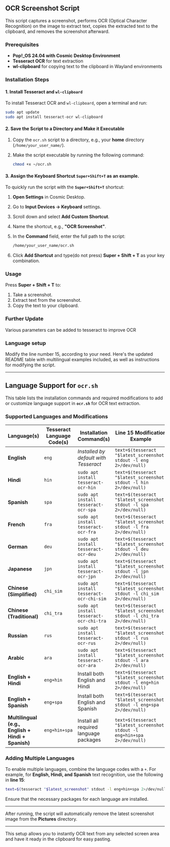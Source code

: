 ## OCR Screenshot Script

This script captures a screenshot, performs OCR (Optical Character Recognition) on the image to extract text, copies the extracted text to the clipboard, and removes the screenshot afterward.

### Prerequisites

- **Pop!_OS 24.04 with Cosmic Desktop Environment**
- **Tesseract OCR** for text extraction
- **wl-clipboard** for copying text to the clipboard in Wayland environments

### Installation Steps

#### 1. Install Tesseract and `wl-clipboard`

To install Tesseract OCR and `wl-clipboard`, open a terminal and run:

```bash
sudo apt update
sudo apt install tesseract-ocr wl-clipboard
```

#### 2. Save the Script to a Directory and Make it Executable

1. Copy the `ocr.sh` script to a directory, e.g., your **home** directory (`/home/your_user_name/`).
   
2. Make the script executable by running the following command:

   ```bash
   chmod +x ~/ocr.sh
   ```

#### 3. Assign the Keyboard Shortcut `Super+Shift+T` as an example.

To quickly run the script with the **`Super+Shift+T`** shortcut:

1. **Open Settings** in Cosmic Desktop.
2. Go to **Input Devices -> Keyboard** settings.
3. Scroll down and select **Add Custom Shortcut**.
4. Name the shortcut, e.g., **"OCR Screenshot"**.
5. In the **Command** field, enter the full path to the script:

   ```bash
   /home/your_user_name/ocr.sh
   ```

6. Click **Add Shortcut** and type(do not press) **Super + Shift + T**  as your key combination.

### Usage

Press **Super + Shift + T** to:

1. Take a screenshot.
2. Extract text from the screenshot.
3. Copy the text to your clipboard.

### Further Update
Various parameters can be added to tesseract to improve OCR

### Language setup
Modify the line number 15, according to your need.
Here's the updated README table with multilingual examples included, as well as instructions for modifying the script.

---

## Language Support for `ocr.sh`

This table lists the installation commands and required modifications to add or customize language support in **`ocr.sh`** for OCR text extraction.

### Supported Languages and Modifications

| Language(s)                          | Tesseract Language Code(s) | Installation Command(s)                                    | Line 15 Modification Example                                      |
|--------------------------------------|----------------------------|------------------------------------------------------------|-------------------------------------------------------------------|
| **English**                          | `eng`                      | _Installed by default with Tesseract_                      | `text=$(tesseract "$latest_screenshot" stdout -l eng 2>/dev/null)` |
| **Hindi**                            | `hin`                      | `sudo apt install tesseract-ocr-hin`                       | `text=$(tesseract "$latest_screenshot" stdout -l hin 2>/dev/null)` |
| **Spanish**                          | `spa`                      | `sudo apt install tesseract-ocr-spa`                       | `text=$(tesseract "$latest_screenshot" stdout -l spa 2>/dev/null)` |
| **French**                           | `fra`                      | `sudo apt install tesseract-ocr-fra`                       | `text=$(tesseract "$latest_screenshot" stdout -l fra 2>/dev/null)` |
| **German**                           | `deu`                      | `sudo apt install tesseract-ocr-deu`                       | `text=$(tesseract "$latest_screenshot" stdout -l deu 2>/dev/null)` |
| **Japanese**                         | `jpn`                      | `sudo apt install tesseract-ocr-jpn`                       | `text=$(tesseract "$latest_screenshot" stdout -l jpn 2>/dev/null)` |
| **Chinese (Simplified)**             | `chi_sim`                  | `sudo apt install tesseract-ocr-chi-sim`                   | `text=$(tesseract "$latest_screenshot" stdout -l chi_sim 2>/dev/null)` |
| **Chinese (Traditional)**            | `chi_tra`                  | `sudo apt install tesseract-ocr-chi-tra`                   | `text=$(tesseract "$latest_screenshot" stdout -l chi_tra 2>/dev/null)` |
| **Russian**                          | `rus`                      | `sudo apt install tesseract-ocr-rus`                       | `text=$(tesseract "$latest_screenshot" stdout -l rus 2>/dev/null)` |
| **Arabic**                           | `ara`                      | `sudo apt install tesseract-ocr-ara`                       | `text=$(tesseract "$latest_screenshot" stdout -l ara 2>/dev/null)` |
| **English + Hindi**                  | `eng+hin`                  | Install both English and Hindi                             | `text=$(tesseract "$latest_screenshot" stdout -l eng+hin 2>/dev/null)` |
| **English + Spanish**                | `eng+spa`                  | Install both English and Spanish                           | `text=$(tesseract "$latest_screenshot" stdout -l eng+spa 2>/dev/null)` |
| **Multilingual (e.g., English + Hindi + Spanish)** | `eng+hin+spa` | Install all required language packages                     | `text=$(tesseract "$latest_screenshot" stdout -l eng+hin+spa 2>/dev/null)` |

### Adding Multiple Languages

To enable multiple languages, combine the language codes with a `+`. For example, for **English, Hindi, and Spanish** text recognition, use the following in **line 15**:

```bash
text=$(tesseract "$latest_screenshot" stdout -l eng+hin+spa 2>/dev/null)
```

Ensure that the necessary packages for each language are installed.

---
After running, the script will automatically remove the latest screenshot image from the **Pictures** directory. 

---

This setup allows you to instantly OCR text from any selected screen area and have it ready in the clipboard for easy pasting.
